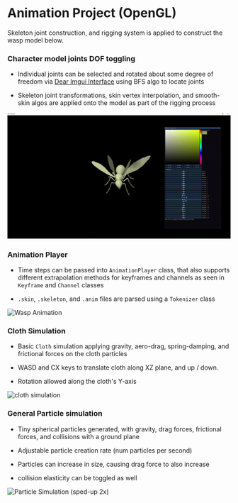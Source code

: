 # Animation Project (OpenGL)

Skeleton joint construction, and rigging system is applied to construct the wasp model below. 

### Character model joints DOF toggling

- Individual joints can be selected and rotated about some degree of freedom via [Dear Imgui Interface](https://github.com/ocornut/imgui) using BFS algo to locate joints

- Skeleton joint transformations, skin vertex interpolation, and smooth-skin algos are applied onto the model as part of the rigging process

![Wasp Motionless](https://github.com/Xavierkst/animation/blob/master/gifs/wasp_motionless_edited.gif)

### Animation Player 

- Time steps can be passed into `AnimationPlayer` class, that also supports different extrapolation methods for keyframes and channels as seen in `Keyframe` and `Channel` classes

- `.skin`, `.skeleton`, and `.anim` files are parsed using a `Tokenizer` class

![Wasp Animation](https://github.com/Xavierkst/animation/blob/master/gifs/wasp_animation_edited.gif)

### Cloth Simulation

- Basic `Cloth` simulation applying gravity, aero-drag, spring-damping, and frictional forces on the cloth particles

- WASD and CX keys to translate cloth along XZ plane, and up / down.

- Rotation allowed along the cloth's Y-axis

![cloth simulation](https://github.com/Xavierkst/animation/blob/master/gifs/Cloth_demonstration_edited_2.gif)

### General Particle simulation

- Tiny spherical particles generated, with gravity, drag forces, frictional forces, and collisions with a ground plane

- Adjustable particle creation rate (num particles per second)

- Particles can increase in size, causing drag force to also increase

- collision elasticity can be toggled as well

![Particle Simulation (sped-up 2x)](https://github.com/Xavierkst/animation/blob/master/gifs/Particle_sim_demonstration_2.gif)